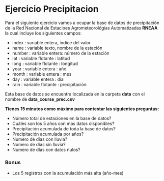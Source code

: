 # Ejercicio Precipitacion

Para el siguiente ejercicio vamos a ocupar la base de datos de precipitación de la Red Nacional de Estacioes Agrometeorológias Automatizadas **RNEAA** la cual incluye los siguientes campos:

* index : variable entera, índice del valor
* name : variable texto, nombre de la estación
* number : variable entera: número de la estación
* lat : variable flotante : latitud
* long : variable flotante : longitud
* year : variable entera : año
* month : variable entera : mes
* day : variable entera : día
* rain : variable flotante : precipitación

Esta base de datos se encuentra localizada en la carpeta **data** con el nombre de **data_course_prec.csv**

**Tienes 15 minutos como máximo para contestar las siguientes preguntas:**

* Número total de estaciones en la base de datos?
* Cuáles son los 5 años con mas datos disponibles?
* Precipitación acumulada de toda la base de datos?
* Precipitación acumulada por años?
* Numero de días con lluvia?
* Numero de días sin lluvia?
* Numero de días con datos nulos?

### Bonus
* Los 5 registros con la acumulación más alta (año-mes)
